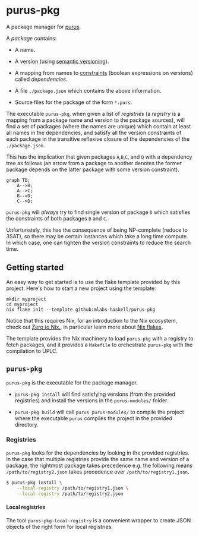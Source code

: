 # purus-pkg

A package manager for [purus](https://github.com/mlabs-haskell/purus).

A *package* contains:

- A name.

- A version (using [semantic versioning](https://semver.org/)).

- A mapping from names to [constraints](https://hackage.haskell.org/package/semver-0.4.0.1/docs/Data-SemVer-Constraint.html#v:satisfies) (boolean expressions on versions) called *dependencies*.

- A file `./package.json` which contains the above information.

- Source files for the package of the form `*.purs`.

The executable `purus-pkg`, when given a list of *registries* (a *registry* is
a mapping from a package name and version to the package sources), will find a
set of packages (where the names are unique) which contain at least all names
in the dependencies, and satisfy all the version constraints of each package in
the transitive reflexive closure of the dependencies of the `./package.json`.

This has the implication that given packages `A`,`B`,`C`, and `D` with a
dependency tree as follows (an arrow from a package to another denotes the
former package depends on the latter package with some version constraint).

```mermaid
graph TD;
    A-->B;
    A-->C;
    B-->D;
    C-->D;
```

`purus-pkg` will *always* try to find single version of package `D` which
satisfies the constraints of both packages `B` and `C`.

Unfortunately, this has the consequence of being NP-complete (reduce to 3SAT),
so there may be certain instances which take a long time compute. In which
case, one can tighten the version constraints to reduce the search time.

## Getting started

An easy way to get started is to use the flake template provided by this
project. Here's how to start a new project using the template:

```
mkdir myproject
cd myproject
nix flake init --template github:mlabs-haskell/purus-pkg
```

Notice that this requires Nix, for an introduction to the Nix ecosystem, check
out [Zero to Nix.](https://zero-to-nix.com/concepts/flakes/), in particular
learn more about [Nix flakes](https://zero-to-nix.com/concepts/flakes/).

The template provides the Nix machinery to load `purus-pkg` with a registry to
fetch packages, and it provides a `Makefile` to orchestrate `purus-pkg` with
the compilation to UPLC.

## `purus-pkg`

`purus-pkg` is the executable for the package manager.

- `purus-pkg install` will find satisfying versions (from the provided
  registries) and install the versions in the `purus-modules/` folder.

- `purus-pkg build` will call `purus purus-modules/` to compile the project
  where the executable `purus` compiles the project in the provided directory.

### Registries

`purus-pkg` looks for the dependencies by looking in the provided registries.
In the case that multiple registries provide the same name and version of a
package, the rightmost package takes precedence e.g. the following means
`/path/to/registry2.json` takes precedence over `/path/to/registry1.json`.

```bash
$ purus-pkg install \
    --local-registry /path/to/registry1.json \
    --local-registry /path/to/registry2.json
```

#### Local registries 

The tool `purus-pkg-local-registry` is a convenient wrapper to create JSON
objects of the right form for local registries.
